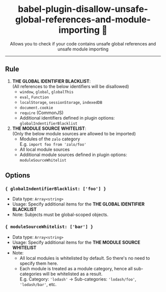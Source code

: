 <div align="center">
<h1>babel-plugin-disallow-unsafe-global-references-and-module-importing 🧪</h1>
<p>Allows you to check if your code contains unsafe global references and unsafe module importing</p>
</div>

---

## Rule
1. **THE GLOBAL IDENTIFIER BLACKLIST**:<br>(All references to the below identifiers will be disallowed)
    - `window`, `global`, `globalThis`
    - `eval`, `Function`
    - `localStorage`, `sessionStorage`, `indexedDB`
    - `document.cookie`
    - `require` (CommonJS)
    - Additional identifiers defined in plugin options: `globalIndentifierBlacklist`
2. **THE MODULE SOURCE WHITELIST**:<br>(Only the below module sources are allowed to be imported)
    - Modules of the `zalo` category<br>E.g. `import foo from 'zalo/foo'`
    - All local module sources
    - Additional module sources defined in plugin options: `moduleSourceWhitelist`
## Options
### `{ globalIndentifierBlacklist: ['foo'] }`
- Data type: `Array<string>`
- Usage: Specify additional items for the  **THE GLOBAL IDENTIFIER BLACKLIST**
- Note: Subjects must be global-scoped objects.
### `{ moduleSourceWhitelist: ['bar'] }`
- Data type: `Array<string>`
- Usage: Specify additional items for the **THE MODULE SOURCE WHITELIST**
- Note:
  - All local modules is whitelisted by default. So there's no need to specify them here.
  - Each module is treated as a module category, hence all sub-categories will be whitelisted as a result.<br>E.g. Category: `'lodash'` -> Sub-categories: `'lodash/foo'`, `'lodash/bar'`, etc.